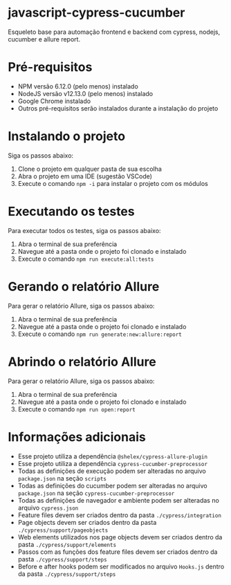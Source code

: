 # javascript-cypress-cucumber

Esqueleto base para automação frontend e backend com cypress, nodejs, cucumber e allure report.

# Pré-requisitos

- NPM versão 6.12.0 (pelo menos) instalado
- NodeJS versão v12.13.0 (pelo menos) instalado
- Google Chrome instalado
- Outros pré-requisitos serão instalados durante a instalação do projeto

# Instalando o projeto

Siga os passos abaixo:

1. Clone o projeto em qualquer pasta de sua escolha
2. Abra o projeto em uma IDE (sugestão VSCode)
3. Execute o comando ```npm -i``` para instalar o projeto com os módulos

# Executando os testes

Para executar todos os testes, siga os passos abaixo:

1. Abra o terminal de sua preferência
2. Navegue até a pasta onde o projeto foi clonado e instalado
3. Execute o comando ```npm run execute:all:tests```

# Gerando o relatório Allure

Para gerar o relatório Allure, siga os passos abaixo:

1. Abra o terminal de sua preferência
2. Navegue até a pasta onde o projeto foi clonado e instalado
3. Execute o comando ```npm run generate:new:allure:report```

# Abrindo o relatório Allure

Para gerar o relatório Allure, siga os passos abaixo:

1. Abra o terminal de sua preferência
2. Navegue até a pasta onde o projeto foi clonado e instalado
3. Execute o comando ```npm run open:report```

# Informações adicionais

- Esse projeto utiliza a dependência ```@shelex/cypress-allure-plugin```
- Esse projeto utiliza a dependência ```cypress-cucumber-preprocessor```
- Todas as definições de execução podem ser alteradas no arquivo ```package.json``` na seção ```scripts```
- Todas as definições do cucumber podem ser alteradas no arquivo ```package.json``` na seção ```cypress-cucumber-preprocessor```
- Todas as definições de navegador e ambiente podem ser alteradas no arquivo ```cypress.json```
- Feature files devem ser criados dentro da pasta ```./cypress/integration```
- Page objects devem ser criados dentro da pasta ```./cypress/support/pageobjects```
- Web elements utilizados nos page objects devem ser criados dentro da pasta ```./cypress/support/elements```
- Passos com as funções dos feature files devem ser criados dentro da pasta ```./cypress/support/steps```
- Before e after hooks podem ser modificados no arquivo ```Hooks.js``` dentro da pasta ```./cypress/support/steps```
